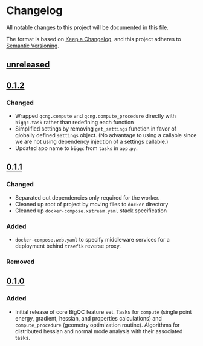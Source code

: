 # Changelog

All notable changes to this project will be documented in this file.

The format is based on [Keep a Changelog](https://keepachangelog.com/en/1.0.0/), and this project adheres to [Semantic Versioning](https://semver.org/spec/v2.0.0.html).

## [unreleased]

## [0.1.2]

### Changed

- Wrapped `qcng.compute` and `qcng.compute_procedure` directly with `bigqc.task` rather than redefining each function
- Simplified settings by removing `get_settings` function in favor of globally defined `settings` object. (No advantage to using a callable since we are not using dependency injection of a settings callable.)
- Updated app name to `bigqc` from `tasks` in `app.py`.

## [0.1.1]

### Changed

- Separated out dependencies only required for the worker.
- Cleaned up root of project by moving files to `docker` directory
- Cleaned up `docker-compose.xstream.yaml` stack specification

### Added

- `docker-compose.web.yaml` to specify middleware services for a deployment behind `traefik` reverse proxy.

### Removed

## [0.1.0]

### Added

- Initial release of core BigQC feature set. Tasks for `compute` (single point energy, gradient, hessian, and properties calculations) and `compute_procedure` (geometry optimization routine). Algorithms for distributed hessian and normal mode analysis with their associated tasks.

[unreleased]: https://github.com/coltonbh/bigqc/compare/0.1.2...HEAD
[0.1.2]: https://github.com/coltonbh/bigqc/releases/tag/0.1.2
[0.1.1]: https://github.com/coltonbh/bigqc/releases/tag/0.1.1
[0.1.0]: https://github.com/coltonbh/bigqc/releases/tag/0.1.0
